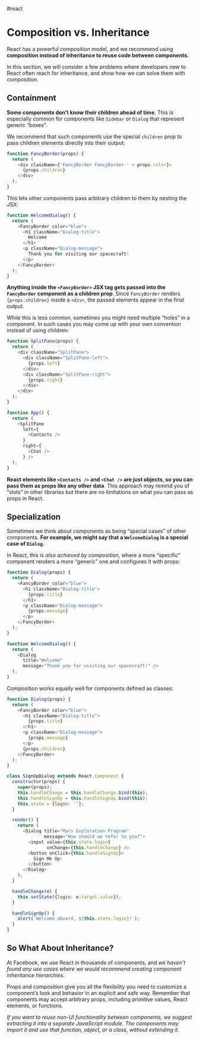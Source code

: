 #react

# Composition vs. Inheritance
React has a powerful _composition_ model, and we recommend using **composition instead of inheritance to reuse code between components.**

In this section, we will consider a few problems where developers new to React often reach for inheritance, and show how we can solve them with composition.

## Containment
**Some components don’t know their children ahead of time**. This is especially common for components like `Sidebar` or `Dialog` that represent generic “boxes”.

We recommend that such components use the special `children` prop to pass children elements directly into their output:
```js
function FancyBorder(props) {
  return (
    <div className={'FancyBorder FancyBorder-' + props.color}>
      {props.children}
    </div>
  );
}
```

This lets other components pass arbitrary children to them by nesting the JSX:
```js
function WelcomeDialog() {
  return (
    <FancyBorder color="blue">
      <h1 className="Dialog-title">
        Welcome
      </h1>
      <p className="Dialog-message">
        Thank you for visiting our spacecraft!
      </p>
    </FancyBorder>
  );
}
```

**Anything inside the `<FancyBorder>` JSX tag gets passed into the `FancyBorder` component as a children prop**. Since `FancyBorder` renders `{props.children}` inside a `<div>`, the passed elements appear in the final output.

While this is less common, sometimes you might need multiple “holes” in a component. In such cases you may come up with your own convention instead of using children:
```js
function SplitPane(props) {
  return (
    <div className="SplitPane">
      <div className="SplitPane-left">
        {props.left}
      </div>
      <div className="SplitPane-right">
        {props.right}
      </div>
    </div>
  );
}

function App() {
  return (
    <SplitPane
      left={
        <Contacts />
      }
      right={
        <Chat />
      } />
  );
}
```

**React elements like `<Contacts />` and `<Chat />` are just objects, so you can pass them as props like any other data**. This approach may remind you of “slots” in other libraries but there are no limitations on what you can pass as props in React.

## Specialization
Sometimes we think about components as being “special cases” of other components. **For example, we might say that a `WelcomeDialog` is a special case of `Dialog`.**

In React, this is _also achieved by composition_, where a more “specific” component renders a more “generic” one and configures it with props:
```js
function Dialog(props) {
  return (
    <FancyBorder color="blue">
      <h1 className="Dialog-title">
        {props.title}
      </h1>
      <p className="Dialog-message">
        {props.message}
      </p>
    </FancyBorder>
  );
}

function WelcomeDialog() {
  return (
    <Dialog
      title="Welcome"
      message="Thank you for visiting our spacecraft!" />
  );
}
```

Composition works equally well for components defined as classes:
```js
function Dialog(props) {
  return (
    <FancyBorder color="blue">
      <h1 className="Dialog-title">
        {props.title}
      </h1>
      <p className="Dialog-message">
        {props.message}
      </p>
      {props.children}
    </FancyBorder>
  );
}

class SignUpDialog extends React.Component {
  constructor(props) {
    super(props);
    this.handleChange = this.handleChange.bind(this);
    this.handleSignUp = this.handleSignUp.bind(this);
    this.state = {login: ''};
  }

  render() {
    return (
      <Dialog title="Mars Exploration Program"
              message="How should we refer to you?">
        <input value={this.state.login}
               onChange={this.handleChange} />
        <button onClick={this.handleSignUp}>
          Sign Me Up!
        </button>
      </Dialog>
    );
  }

  handleChange(e) {
    this.setState({login: e.target.value});
  }

  handleSignUp() {
    alert(`Welcome aboard, ${this.state.login}!`);
  }
}
```

## So What About Inheritance?
At Facebook, we use React in thousands of components, and _we haven’t found any use cases where we would recommend creating component inheritance hierarchies._

Props and composition give you all the flexibility you need to customize a component’s look and behavior in an explicit and safe way. Remember that components may accept arbitrary props, including primitive values, React elements, or functions.

_If you want to reuse non-UI functionality between components, we suggest extracting it into a separate JavaScript module. The components may import it and use that function, object, or a class, without extending it._